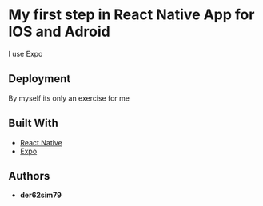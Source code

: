 # My first step in React Native App for IOS and Adroid

I use Expo

## Deployment

By myself its only an exercise for me

## Built With

* [React Native](https://reactnative.dev/) 
* [Expo](https://expo.io/)

## Authors

* **der62sim79**

